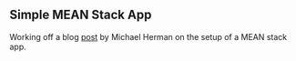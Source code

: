 ## Simple MEAN Stack App

Working off a blog [post](http://mherman.org/blog/2014/12/31/node-and-mongoose-a-primer/#project-setup) by Michael Herman on the setup of a MEAN stack app.
